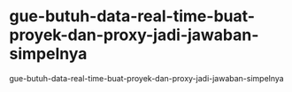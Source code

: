 # gue-butuh-data-real-time-buat-proyek-dan-proxy-jadi-jawaban-simpelnya
gue-butuh-data-real-time-buat-proyek-dan-proxy-jadi-jawaban-simpelnya

